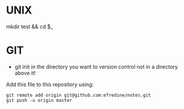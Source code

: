 # UNIX

mkdir test && cd $_

# GIT

* git init in the directory you want to version control not in a directory above it!

Add this file to this repository using:
```shell
git remote add origin git@github.com:efredine/notes.git
git push -u origin master
```
